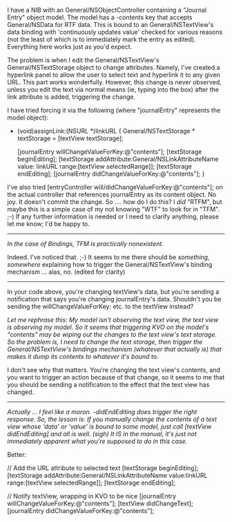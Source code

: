 

I have a NIB with an General/NSObjectController containing a "Journal Entry" object model. The model has a -contents key that accepts General/NSData for RTF data. This is bound to an General/NSTextView's data binding with 'continuously updates value' checked for various reasons (not the least of which is to immediately mark the entry as edited). Everything here works just as you'd expect.

The problem is when I edit the General/NSTextView's General/NSTextStorage object to change attributes. Namely, I've created a hyperlink panel to allow the user to select text and hyperlink it to any given URL. This part works wonderfully. However, this change is never observed, unless you edit the text via normal means (ie, typing into the box) after the link attribute is added, triggering the change.

I have tried forcing it via the following (where "journalEntry" represents the model object):

    
- (void)assignLink:(NSURL *)linkURL
{
     General/NSTextStorage * textStorage = [textView textStorage];

     [journalEntry willChangeValueForKey:@"contents"];
     [textStorage beginEditing];
     [textStorage addAttribute:General/NSLinkAttributeName 
          value: linkURL range:[textView selectedRange]];
     [textStorage endEditing];
     [journalEntry didChangeValueForKey:@"contents"];
}


I've also tried [entryController will/didChangeValueForKey:@"contents"]; on the actual controller that references journalEntry as its content object. No joy. It doesn't commit the change. So .... how do I do this? I *did* "RTFM", but maybe this is a simple case of my not knowing "WTF" to look for in "TFM". ;-) If any further information is needed or I need to clarify anything, please let me know; I'd be happy to.

----

*In the case of Bindings, TFM is practically nonexistent.*

Indeed. I've noticed that. ;-) It seems to me there should be *something, somewhere* explaining how to trigger the General/NSTextView's binding mechanism  ... alas, no. (edited for clarity)

----

In your code above, you're changing     textView's data, but you're sending a notification that says you're changing     journalEntry's data. Shouldn't you be sending the     willChangeValueForKey: etc. to the     textView instead?

*Let me rephrase this: My model isn't observing the text view, the text view is observing my model. So it seems that triggering KVO on the model's "contents" may be wiping out the changes to the text view's text storage. So the problem is, I need to change the text storage, then trigger the General/NSTextView's bindings mechanism (whatever that actually is) that makes it dump its contents to whatever it's bound to.*

I don't see why that matters. You're changing the text view's contents, and you want to trigger an action because of that change, so it seems to me that you should be sending a notification to the effect that the text view has changed.

----

*Actually ... I feel like a moron. -didEndEditing does trigger the right response. So, the lesson is: If you manually change the contents of a text view whose 'data' or 'value' is bound to some model, just call [textView didEndEditing] and all is well. (sigh) It IS in the manual, it's just not immediately apparent what you're supposed to do in this case.*

Better:
    
// Add the URL attribute to selected text
[textStorage beginEditing];
[textStorage addAttribute:General/NSLinkAttributeName 
     value:linkURL range:[textView selectedRange]];
[textStorage endEditing];

// Notify textView, wrapping in KVO to be nice
[journalEntry willChangeValueForKey:@"contents"];
[textView didChangeText];
[journalEntry didChangeValueForKey:@"contents"];
